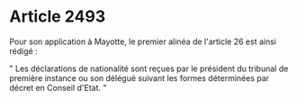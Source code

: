 # Article 2493

Pour son application à Mayotte, le premier alinéa de l'article 26 est ainsi rédigé :

" Les déclarations de nationalité sont reçues par le président du tribunal de première instance ou son délégué suivant les formes déterminées par décret en Conseil d'Etat. "
